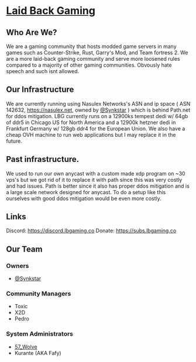 # [Laid Back Gaming](https://lbgaming.co)
## Who Are We?
We are a gaming community that hosts modded game servers in many games such as Counter-Strike, Rust, Garry's Mod, and Team fortress 2. We are a more laid-back gaming community and serve more loosened rules compared to a majority of other gaming communities. Obvously hate speech and such isnt allowed. 

## Our Infrastructure
We are currently running using Nasulex Networks's ASN and ip space ( ASN 142632, https://nasulex.net, owned by [@Synkstar](https://github.com/Synkstar) ) which is behind Path.net for ddos mitigation. LBG currently runs on a 12900ks tempest dedi w/ 64gb of ddr5 in Chicago US for North America and a 12900k hetzner dedi in Frankfurt Germany w/ 128gb ddr4 for the European Union.
We also have a cheap OVH machine to run web applications but I may replace it in the future.

## Past infrastructure. 
We used to run our own anycast with a custom made xdp program on ~30 vps's but we got rid of it to replace it with path since this was very costly and had issues. Path is better since it also has proper ddos mitigation and is a large scale network designed for anycast. To do a setup like this ourselves with good ddos mitigation would be even more costly. 

## Links
Discord: https://discord.lbgaming.co
Donate: https://subs.lbgaming.co

## Our Team
### Owners
* [@Synkstar](https://github.com/Synkstar)

### Community Managers
* Toxic
* X2D
* Pedro 

### System Administrators
* [57_Wolve](https://github.com/57-Wolve)
* Kurante (AKA Fafy)
